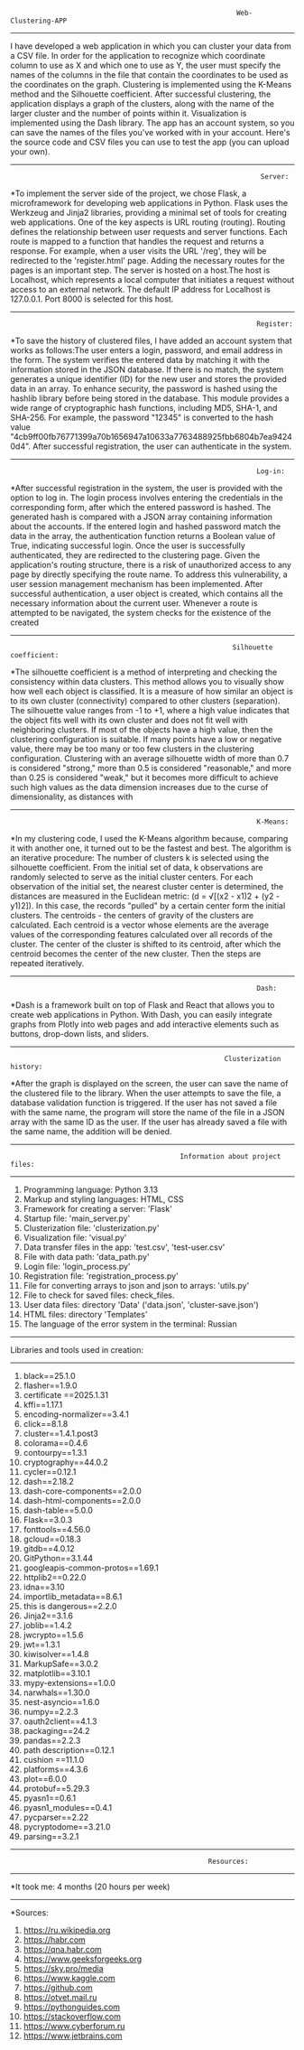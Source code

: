                                                             Web-Clustering-APP
***
I have developed a web application in which you can cluster your data from a CSV file. In order for the application to recognize which coordinate column to use as X and which one to use as Y, the user must specify the names of the columns in the file that contain the coordinates to be used as the coordinates on the graph. Clustering is implemented using the K-Means method and the Silhouette coefficient. After successful clustering, the application displays a graph of the clusters, along with the name of the larger cluster and the number of points within it. Visualization is implemented using the Dash library. The app has an account system, so you can save the names of the files you've worked with in your account. Here's the source code and CSV files you can use to test the app (you can upload your own).
***
                                                                  Server:
*To implement the server side of the project, we chose Flask, a microframework for developing web applications in Python. Flask uses the Werkzeug and Jinja2 libraries, providing a minimal set of tools for creating web applications. One of the key aspects is URL routing (routing). Routing defines the relationship between user requests and server functions. Each route is mapped to a function that handles the request and returns a response. For example, when a user visits the URL '/reg', they will be redirected to the 'register.html' page. Adding the necessary routes for the pages is an important step. The server is hosted on a host.The host is Localhost, which represents a local computer that initiates a request without access to an external network. The default IP address for Localhost is 127.0.0.1. Port 8000 is selected for this host.
***
                                                                 Register:
*To save the history of clustered files, I have added an account system that works as follows:The user enters a login, password, and email address in the form. The system verifies the entered data by matching it with the information stored in the JSON database. If there is no match, the system generates a unique identifier (ID) for the new user and stores the provided data in an array. To enhance security, the password is hashed using the hashlib library before being stored in the database. This module provides a wide range of cryptographic hash functions, including MD5, SHA-1, and SHA-256. For example, the password "12345" is converted to the hash value "4cb9ff00fb76771399a70b1656947a10633a7763488925fbb6804b7ea94240d4". After successful registration, the user can authenticate in the system. 
***
                                                                 Log-in:
*After successful registration in the system, the user is provided with the option to log in. The login process involves entering the credentials in the corresponding form, after which the entered password is hashed. The generated hash is compared with a JSON array containing information about the accounts. If the entered login and hashed password match the data in the array, the authentication function returns a Boolean value of True, indicating successful login. Once the user is successfully authenticated, they are redirected to the clustering page. Given the application's routing structure, there is a risk of unauthorized access to any page by directly specifying the route name. To address this vulnerability, a user session management mechanism has been implemented. After successful authentication, a user object is created, which contains all the necessary information about the current user. Whenever a route is attempted to be navigated, the system checks for the existence of the created
***
                                                           Silhouette coefficient:
*The silhouette coefficient is a method of interpreting and checking the consistency within data clusters. This method allows you to visually show how well each object is classified. It is a measure of how similar an object is to its own cluster (connectivity) compared to other clusters (separation). The silhouette value ranges from -1 to +1, where a high value indicates that the object fits well with its own cluster and does not fit well with neighboring clusters. If most of the objects have a high value, then the clustering configuration is suitable. If many points have a low or negative value, there may be too many or too few clusters in the clustering configuration. Clustering with an average silhouette width of more than 0.7 is considered "strong," more than 0.5 is considered "reasonable," and more than 0.25 is considered "weak," but it becomes more difficult to achieve such high values as the data dimension increases due to the curse of dimensionality, as distances with
***
                                                                 K-Means:
*In my clustering code, I used the K-Means algorithm because, comparing it with another one, it turned out to be the fastest and best. The algorithm is an iterative procedure: The number of clusters k is selected using the silhouette coefficient. From the initial set of data, k observations are randomly selected to serve as the initial cluster centers. For each observation of the initial set, the nearest cluster center is determined, the distances are measured in the Euclidean metric: (d = √[(x2 - x1)2 + (y2 - y1)2]). In this case, the records "pulled" by a certain center form the initial clusters. The centroids - the centers of gravity of the clusters are calculated. Each centroid is a vector whose elements are the average values of the corresponding features calculated over all records of the cluster. The center of the cluster is shifted to its centroid, after which the centroid becomes the center of the new cluster. Then the steps are repeated iteratively.
***
                                                                 Dash:
*Dash is a framework built on top of Flask and React that allows you to create web applications in Python. With Dash, you can easily integrate graphs from Plotly into web pages and add interactive elements such as buttons, drop-down lists, and sliders.                     
***

                                                         Clusterization history:
*After the graph is displayed on the screen, the user can save the name of the clustered file to the library. When the user attempts to save the file, a database validation function is triggered. If the user has not saved a file with the same name, the program will store the name of the file in a JSON array with the same ID as the user. If the user has already saved a file with the same name, the addition will be denied.
***
                                              Information about project files:
***
1) Programming language: Python 3.13
2) Markup and styling languages: HTML, CSS
3) Framework for creating a server: 'Flask'
4) Startup file: 'main_server.py'
5) Clusterization file: 'clusterization.py'
6) Visualization file: 'visual.py'
7) Data transfer files in the app: 'test.csv', 'test-user.csv'
8) File with data path: 'data_path.py'
9) Login file: 'login_process.py'
10) Registration file: 'registration_process.py'
11) File for converting arrays to json and json to arrays: 'utils.py'
12) File to check for saved files: check_files.
13) User data files: directory 'Data' ('data.json', 'cluster-save.json')
14) HTML files: directory 'Templates'
15) The language of the error system in the terminal: Russian
***
 Libraries and tools used in creation: 
***
  1) black==25.1.0
  2) flasher==1.9.0
  3) certificate ==2025.1.31
  4) kffi==1.17.1
  5) encoding-normalizer==3.4.1
  6) click==8.1.8
  7) cluster==1.4.1.post3
  8) colorama==0.4.6
  9) contourpy==1.3.1
  10) cryptography==44.0.2
  11) cycler==0.12.1
  12) dash==2.18.2
  13) dash-core-components==2.0.0
  14) dash-html-components==2.0.0
  15) dash-table==5.0.0
  16) Flask==3.0.3
  17) fonttools==4.56.0
  18) gcloud==0.18.3
  19) gitdb==4.0.12
  20) GitPython==3.1.44
  21) googleapis-common-protos==1.69.1
  22) httplib2==0.22.0
  23) idna==3.10
  24) importlib_metadata==8.6.1
  25) this is dangerous==2.2.0
  26) Jinja2==3.1.6
  27) joblib==1.4.2
  28) jwcrypto==1.5.6
  29) jwt==1.3.1
  30) kiwisolver==1.4.8
  31) MarkupSafe==3.0.2
  32) matplotlib==3.10.1
  33) mypy-extensions==1.0.0
  34) narwhals==1.30.0
  35) nest-asyncio==1.6.0
  36) numpy==2.2.3
  37) oauth2client==4.1.3
  38) packaging==24.2
  39) pandas==2.2.3
  40) path description==0.12.1
  41) cushion ==11.1.0
  42) platforms==4.3.6
  43) plot==6.0.0
  44) protobuf==5.29.3
  45) pyasn1==0.6.1
  46) pyasn1_modules==0.4.1
  47) pycparser==2.22
  48) pycryptodome==3.21.0
  49) parsing==3.2.1
***      
                                                     Resources:
***
*It took me: 4 months (20 hours per week)
***
*Sources: 
1) https://ru.wikipedia.org
2) https://habr.com
3) https://qna.habr.com
4) https://www.geeksforgeeks.org
5) https://sky.pro/media
6) https://www.kaggle.com
7) https://github.com
8) https://otvet.mail.ru
9) https://pythonguides.com
10) https://stackoverflow.com
11) https://www.cyberforum.ru
12) https://www.jetbrains.com
